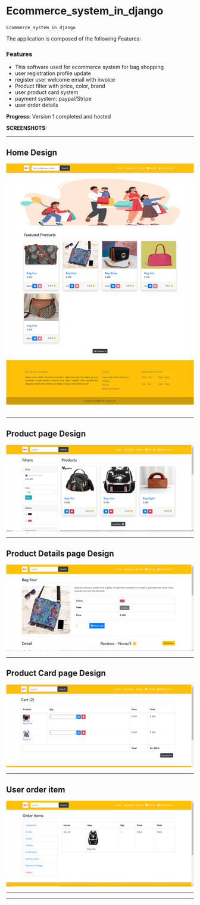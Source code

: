 # Ecommerce_system_in_django
    Ecommerce_system_in_django



The application is composed of the following Features:

### Features
* This software used for ecommerce system for bag shopping
* user registration profile update
* register user welcome email with invoice
* Product filter with price, color, brand
* user product card system
* payment system: paypal/Stripe
* user order details


**Progress:**
Version 1 completed and hosted



**SCREENSHOTS:**

<hr>

<h2>Home Design</h2>

<img src="https://github.com/nusratdevo/Ecommerce_system_in_django/blob/main/media/screen6.png" alt="Home Design">
<hr>

<h2>Product page Design</h2>

<img src="https://github.com/nusratdevo/Ecommerce_system_in_django/blob/master/media/screen7.png" alt="Product Design">
<hr>
<h2>Product Details page Design</h2>

<img src="https://github.com/nusratdevo/Ecommerce_system_in_django/blob/master/media/screen8.png" alt="Product Details Design">
<hr>

<h2>Product Card page Design</h2>

<img src="https://github.com/nusratdevo/Ecommerce_system_in_django/blob/master/media/screen9.png" alt="Product Card Details Design">
<hr>
<h2>User order item</h2>

<img src="https://github.com/nusratdevo/Ecommerce_system_in_django/blob/master/media/screen10.png" alt="User order Design">
<hr>
<hr>

 
